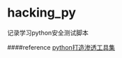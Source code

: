 # hacking_py
记录学习python安全测试脚本

####reference
[python打造渗透工具集 ](https://bbs.ichunqiu.com/thread-18495-1-1.html)
